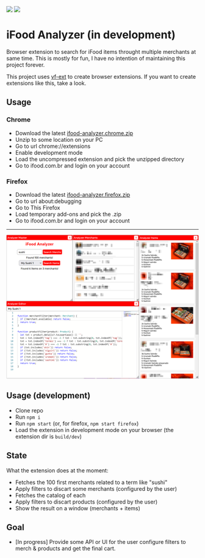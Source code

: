 ![](https://img.shields.io/github/v/release/vanflux/ifood-analyzer)
![](https://img.shields.io/github/actions/workflow/status/vanflux/ifood-analyzer/build-release.yml)

# iFood Analyzer (in development)

Browser extension to search for iFood items throught multiple merchants at same time. This is mostly for fun, I have no intention of maintaining this project forever.

This project uses [vf-ext](https://github.com/vanflux/vf-ext) to create browser extensions. If you want to create extensions like this, take a look.

## Usage

### **Chrome**

- Download the latest [ifood-analyzer.chrome.zip](https://github.com/vanflux/ifood-analyzer/releases)
- Unzip to some location on your PC
- Go to url chrome://extensions
- Enable development mode
- Load the uncompressed extension and pick the unzipped directory
- Go to ifood.com.br and login on your account

### **Firefox**

- Download the latest [ifood-analyzer.firefox.zip](https://github.com/vanflux/ifood-analyzer/releases)
- Go to url about:debugging
- Go to This Firefox
- Load temporary add-ons and pick the .zip
- Go to ifood.com.br and login on your account

---

![](./docs/images/screenshoot.png)

## Usage (development)

- Clone repo
- Run `npm i`
- Run `npm start` (or, for firefox, `npm start firefox`)
- Load the extension in development mode on your browser (the extension dir is `build/dev`)

## State

What the extension does at the moment:
- Fetches the 100 first merchants related to a term like "sushi"
- Apply filters to discart some merchants (configured by the user)
- Fetches the catalog of each
- Apply filters to discart products (configured by the user)
- Show the result on a window (merchants + items)

## Goal

- [In progress] Provide some API or UI for the user configure filters to merch & products and get the final cart.
